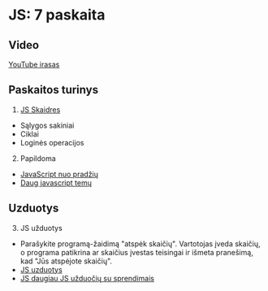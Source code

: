# JS: 7 paskaita

## Video

[YouTube irasas](https://youtu.be/lucgQcqZpeM)

## Paskaitos turinys

1. [JS Skaidres](https://github.com/zigmantasvcs/20180903VCSWEB/blob/master/skaidres/06_JS.pdf)

* Sąlygos sakiniai
* Ciklai
* Loginės operacijos

2. Papildoma
* [JavaScript nuo pradžių](https://www.w3schools.com/jS/default.asp)
* [Daug javascript temų](https://javascript.info/)
## Uzduotys

3. JS užduotys
* Parašykite programą-žaidimą "atspėk skaičių". Vartotojas įveda skaičių, o programa patikrina ar skaičius įvestas teisingai ir išmeta pranešimą, kad "Jūs atspėjote skaičių".
* [JS uzduotys](http://kitchenoffice.eu/vcs/homeworks/js/)
* [JS daugiau JS užduočių su sprendimais](https://www.w3resource.com/javascript-exercises/javascript-basic-exercises.php)